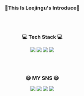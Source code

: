 ### <p align="center">👋This Is Leejingu's Introduce👋</p>


<br><br>
### <p align="center">💻 Tech Stack 💻</p>
<p align="center">
<a href="https://namu.wiki/w/Java" target="_blank"><img src="https://img.shields.io/badge/Java-007396?style?style=flat-square&logo=Java&logoColor=white"/></a>
<a href="https://namu.wiki/w/HTML5"><img src="https://img.shields.io/badge/HTML5-E34F26?style=flat-square&logo=HTML5&logoColor=white"/></a>
<a href="https://namu.wiki/w/CSS"><img src="https://img.shields.io/badge/CSS-F43059?style=flat-square&logo=CSS3&logoColor=white"/></a>
<a href="https://namu.wiki/w/JavaScript" target="_blank"><img src="https://img.shields.io/badge/JavaScript-F7DF1E?style?style=flat-square&logo=JavaScript&logoColor=white"/></a>
</p>



<br><br>



### <p align="center">😄 MY SNS 😄</p>
<p align="center">
<a href="https://github.com/Lee-jin-gu" target="_blank"><img src="https://img.shields.io/badge/Github-000000?style?style=flat-square&logo=GitHub&logoColor=white"/></a>
<a href="https://www.facebook.com/profile.php?id=100038733101378&viewas=&show_switched_toast=false" target="_blank"><img src="https://img.shields.io/badge/Facebook-1877F2?style?style=flat-square&logo=Facebook&logoColor=white"/></a>
<a href="https://www.instagram.com/jin904_/" target="_blank"><img src="https://img.shields.io/badge/Instagram-E4405F?style?style=flat-square&logo=Instagram&logoColor=white"/></a>
<a href="https://open.kakao.com/o/sWan0Tdd" target="_blank"><img src="https://img.shields.io/badge/Kakao-FFCD00?style?style=flat-square&logo=KaKaotalk&logoColor=white"/></a>
</p>

<!--
**Lee-jin-gu/Lee-jin-gu** is a ✨ _special_ ✨ repository because its `README.md` (this file) appears on your GitHub profile.

Here are some ideas to get you started:

- 🔭 I’m currently working on ...
- 🌱 I’m currently learning ...
- 👯 I’m looking to collaborate on ...
- 🤔 I’m looking for help with ...
- 💬 Ask me about ...
- 📫 How to reach me: ...
- 😄 Pronouns: ...
- ⚡ Fun fact: ...
-->
